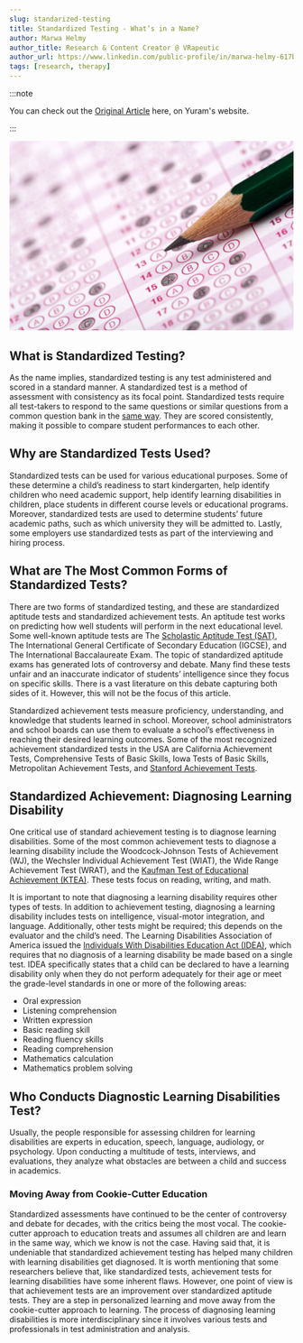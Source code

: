 ```yaml
---
slug: standarized-testing
title: Standardized Testing - What’s in a Name?
author: Marwa Helmy
author_title: Research & Content Creator @ VRapeutic
author_url: https://www.linkedin.com/public-profile/in/marwa-helmy-617b3130
tags: [research, therapy]
---
```


:::note

You can check out the [Original Article](http://yuram.tech/standardized-testing-whats-in-a-name/) here, on Yuram's website.

:::

![i1](y6.png)

## What is Standardized Testing?
As the name implies, standardized testing is any test administered and scored in a standard manner. A standardized test is a method of assessment with consistency as its focal point. Standardized tests require all test-takers to respond to the same questions or similar questions from a common question bank in the [same way](https://www.thoughtco.com/achievement-tests-620810). They are scored consistently, making it possible to compare student performances to each other.

<!--truncate-->

## Why are Standardized Tests Used?
Standardized tests can be used for various educational purposes. Some of these determine a child’s readiness to start kindergarten, help identify children who need academic support, help identify learning disabilities in children, place students in different course levels or educational programs. Moreover, standardized tests are used to determine students’ future academic paths, such as which university they will be admitted to. Lastly, some employers use standardized tests as part of the interviewing and hiring process.   

## What are The Most Common Forms of Standardized Tests?
There are two forms of standardized testing, and these are standardized aptitude tests and standardized achievement tests. An aptitude test works on predicting how well students will perform in the next educational level. Some well-known aptitude tests are The [Scholastic Aptitude Test (SAT)](https://www.washingtonpost.com/news/answer-sheet/wp/2014/04/22/what-does-the-sat-measure-aptitude-achievement-anything/), The International General Certificate of Secondary Education (IGCSE), and The International Baccalaureate Exam. The topic of standardized aptitude exams has generated lots of controversy and debate. Many find these tests unfair and an inaccurate indicator of students’ intelligence since they focus on specific skills. There is a vast literature on this debate capturing both sides of it. However, this will not be the focus of this article. 

Standardized achievement tests measure proficiency, understanding, and knowledge that students learned in school. Moreover, school administrators and school boards can use them to evaluate a school’s effectiveness in reaching their desired learning outcomes. Some of the most recognized achievement standardized tests in the USA are California Achievement Tests, Comprehensive Tests of Basic Skills, Iowa Tests of Basic Skills, Metropolitan Achievement Tests, and [Stanford Achievement Tests](http://www.ascd.org/publications/educational-leadership/mar99/vol56/num06/Why-Standardized-Tests-Don%27t-Measure-Educational-Quality.aspx).

## Standardized Achievement: Diagnosing Learning Disability
One critical use of standard achievement testing is to diagnose learning disabilities. Some of the most common achievement tests to diagnose a learning disability include the Woodcock-Johnson Tests of Achievement (WJ), the Wechsler Individual Achievement Test (WIAT), the Wide Range Achievement Test (WRAT), and the [Kaufman Test of Educational Achievement (KTEA)](https://www.verywellfamily.com/learning-disability-tests-in-public-schools-2161894). These tests focus on reading, writing, and math. 

It is important to note that diagnosing a learning disability requires other types of tests. In addition to achievement testing, diagnosing a learning disability includes tests on intelligence, visual-motor integration, and language. Additionally, other tests might be required; this depends on the evaluator and the child’s need. The Learning Disabilities Association of America issued the [Individuals With Disabilities Education Act (IDEA)](https://sites.ed.gov/idea/), which requires that no diagnosis of a learning disability be made based on a single test. IDEA specifically states that a child can be declared to have a learning disability only when they do not perform adequately for their age or meet the grade-level standards in one or more of the following areas:

- Oral expression
- Listening comprehension
- Written expression
- Basic reading skill
- Reading fluency skills
- Reading comprehension
- Mathematics calculation
- Mathematics problem solving

## Who Conducts Diagnostic Learning Disabilities Test?
Usually, the people responsible for assessing children for learning disabilities are experts in education, speech, language, audiology, or psychology. Upon conducting a multitude of tests, interviews, and evaluations, they analyze what obstacles are between a child and success in academics.

### Moving Away from Cookie-Cutter Education

Standardized assessments have continued to be the center of controversy and debate for decades, with the critics being the most vocal. The cookie-cutter approach to education treats and assumes all children are and learn in the same way, which we know is not the case. Having said that, it is undeniable that standardized achievement testing has helped many children with learning disabilities get diagnosed. It is worth mentioning that some researchers believe that, like standardized tests, achievement tests for learning disabilities have some inherent flaws. However, one point of view is that achievement tests are an improvement over standardized aptitude tests. They are a step in personalized learning and move away from the cookie-cutter approach to learning. The process of diagnosing learning disabilities is more interdisciplinary since it involves various tests and professionals in test administration and analysis. 